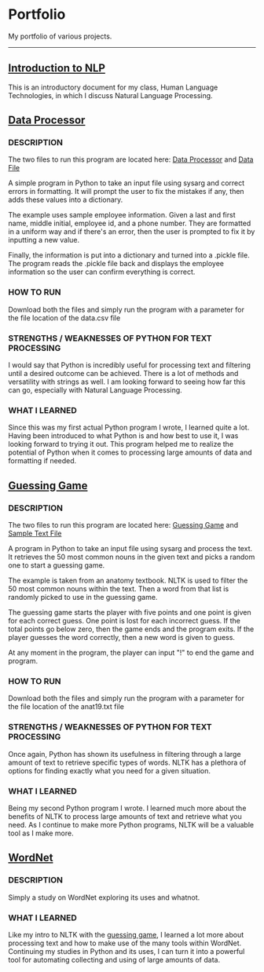 # Portfolio
My portfolio of various projects.

--------------------------------------------------------------------------------------------------------------------------------------------------------------------------

## [Introduction to NLP](Overview_of_NLP.pdf)

This is an introductory document for my class, Human Language Technologies, in which I discuss Natural Language Processing.

## [Data Processor](dataprocessor)

### DESCRIPTION
The two files to run this program are located here: 
[Data Processor](dataprocessor/dataprocessor.py) and [Data File](dataprocessor/data.csv)

A simple program in Python to take an input file using sysarg and correct errors in formatting. It will prompt the user to fix the mistakes if any, then adds these values into a dictionary. 

The example uses sample employee information. Given a last and first name, middle initial, employee id, and a phone number. They are formatted in a uniform way and if there's an error, then the user is prompted to fix it by inputting a new value. 

Finally, the information is put into a dictionary and turned into a .pickle file. The program reads the .pickle file back and displays the employee information so the user can confirm everything is correct. 

### HOW TO RUN
Download both the files and simply run the program with a parameter for the file location of the data.csv file

### STRENGTHS / WEAKNESSES OF PYTHON FOR TEXT PROCESSING
I would say that Python is incredibly useful for processing text and filtering until a desired outcome can be achieved. There is a lot of methods and versatility with strings as well. I am looking forward to seeing how far this can go, especially with Natural Language Processing. 

### WHAT I LEARNED
Since this was my first actual Python program I wrote, I learned quite a lot. Having been introduced to what Python is and how best to use it, I was looking forward to trying it out. This program helped me to realize the potential of Python when it comes to processing large amounts of data and formatting if needed.

## [Guessing Game](guessinggame)
### DESCRIPTION
The two files to run this program are located here: 
[Guessing Game](guessinggame/guessinggame.py) and [Sample Text File](guessinggame/anat19.txt)

A program in Python to take an input file using sysarg and process the text. It retrieves the 50 most common nouns in the given text and picks a random one to start a guessing game. 

The example is taken from an anatomy textbook. NLTK is used to filter the 50 most common nouns within the text. Then a word from that list is randomly picked to use in the guessing game. 

The guessing game starts the player with five points and one point is given for each correct guess. One point is lost for each incorrect guess. If the total points go below zero, then the game ends and the program exits. If the player guesses the word correctly, then a new word is given to guess.

At any moment in the program, the player can input "!" to end the game and program.

### HOW TO RUN
Download both the files and simply run the program with a parameter for the file location of the anat19.txt file

### STRENGTHS / WEAKNESSES OF PYTHON FOR TEXT PROCESSING
Once again, Python has shown its usefulness in filtering through a large amount of text to retrieve specific types of words. NLTK has a plethora of options for finding exactly what you need for a given situation.

### WHAT I LEARNED
Being my second Python program I wrote. I learned much more about the benefits of NLTK to process large amounts of text and retrieve what you need. As I continue to make more Python programs, NLTK will be a valuable tool as I make more. 

## [WordNet](wordnet.ipynb)
### DESCRIPTION
Simply a study on WordNet exploring its uses and whatnot. 

### WHAT I LEARNED
Like my intro to NLTK with the [guessing game](guessinggame/guessinggame.py), I learned a lot more about processing text and how to make use of the many tools within WordNet. Continuing my studies in Python and its uses, I can turn it into a powerful tool for automating collecting and using of large amounts of data.
